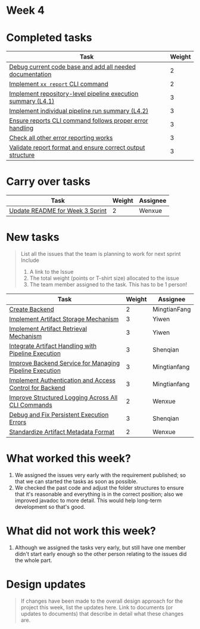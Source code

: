 
# Week 4

# Completed tasks

| Task | Weight |
| ---- | ------ |
| [Debug current code base and add all needed documentation](https://github.com/CS6510-SEA-SP25/t1-cicd/issues/101)     | 2    |
| [Implement `xx report` CLI command](https://github.com/CS6510-SEA-SP25/t1-cicd/issues/102)  | 2 |
| [Implement repository-level pipeline execution summary (L4.1)](https://github.com/CS6510-SEA-SP25/t1-cicd/issues/103)  | 3    |
| [Implement individual pipeline run summary (L4.2)](https://github.com/CS6510-SEA-SP25/t1-cicd/issues/104)          | 3    |
| [Ensure reports CLI command follows proper error handling](https://github.com/CS6510-SEA-SP25/t1-cicd/issues/105)      | 3    |
| [Check all other error reporting works](https://github.com/CS6510-SEA-SP25/t1-cicd/issues/)       | 3    | 
| [Validate report format and ensure correct output structure](https://github.com/CS6510-SEA-SP25/t1-cicd/issues/107)    | 3    | 


# Carry over tasks

| Task | Weight | Assignee |
| ---- | ------ | -------- |
| [Update README for Week 3 Sprint](https://github.com/CS6510-SEA-SP25/t1-cicd/issues/87)                             | 2    | Wenxue       |

# New tasks

> List all the issues that the team is planning to work for next sprint
> Include
> 1. A link to the Issue
> 2. The total weight (points or T-shirt size) allocated to the issue
> 3. The team member assigned to the task. This has to be 1 person!

| Task | Weight | Assignee |
| ---- | ------ | -------- |
| [Create Backend](https://github.com/CS6510-SEA-SP25/t1-cicd/issues/123) | 2 | MingtianFang |
| [Implement Artifact Storage Mechanism](https://github.com/CS6510-SEA-SP25/t1-cicd/issues/124) | 3 | Yiwen |
| [Implement Artifact Retrieval Mechanism ](https://github.com/CS6510-SEA-SP25/t1-cicd/issues/125) | 3 | Yiwen |
| [Integrate Artifact Handling with Pipeline Execution](https://github.com/CS6510-SEA-SP25/t1-cicd/issues/124) | 3 | Shenqian |
| [Improve Backend Service for Managing Pipeline Execution](https://github.com/CS6510-SEA-SP25/t1-cicd/issues/127) | 3 | Mingtianfang |
| [Implement Authentication and Access Control for Backend](https://github.com/CS6510-SEA-SP25/t1-cicd/issues/128) | 3 | Mingtianfang |
| [Improve Structured Logging Across All CLI Commands](https://github.com/CS6510-SEA-SP25/t1-cicd/issues/129) | 2 | Wenxue |
| [Debug and Fix Persistent Execution Errors](https://github.com/CS6510-SEA-SP25/t1-cicd/issues/130) | 3 | Shenqian |
| [Standardize Artifact Metadata Format ](https://github.com/CS6510-SEA-SP25/t1-cicd/issues/131) | 2 | Wenxue |



# What worked this week?
1. We assigned the issues very early with the requirement published; so that we can started the tasks as soon as possible. 
2. We checked the past code and adjust the folder structures to ensure that it's reasonable and everything is in the correct position; also we improved javadoc to more detail. This would help long-term development so that's good. 

# What did not work this week?

1. Although we assigned the tasks very early, but still have one member didn't start early enough so the other person relating to the issues did the whole part. 

# Design updates

> If changes have been made to the overall design approach for the project this week, list the updates here. Link to documents (or updates to documents) that describe in detail what these changes are.
